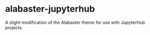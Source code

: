 # alabaster-jupyterhub
A slight modification of the Alabaster theme for use with JupyterHub projects
